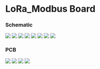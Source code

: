# LoRa_Modbus Board

### Schematic

<img src="./Hardware/Image/Block_diagram.jpg">
<img src="./Hardware/Image/MCU.jpg">
<img src="./Hardware/Image/USB_TTL.jpg">
<img src="./Hardware/Image/LoRa.jpg">
<img src="./Hardware/Image/RS485.jpg">
<img src="./Hardware/Image/Power_diagram.jpg">
<img src="./Hardware/Image/Power_circuit.jpg">
<img src="./Hardware/Image/Relay_control.jpg">

### PCB

<img src="./Hardware/Image/PCB_Layout_top.jpg">
<img src="./Hardware/Image/PCB_Layout_bottom.jpg">
<img src="./Hardware/Image/Top_3DView.jpg">
<img src="./Hardware/Image/Bottom_3DView.jpg">

